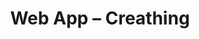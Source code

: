 ---
title: "Web App &ndash; Creathing"
slug : creathing
description: "Een <strong>elektronisch stemsysteem</strong> waarmee mensen kunnen stemmen op bepaaldeverkiezingen of referendums. Aan de hand van een unieke, geanomiseerde code en een wachtwoord kunnen de kiezers, en enkel de kiezers hun eigen keuze opnieuw zien. Een kandidaat kan zich verkiesbaar stellen voor een verkiezing zolang de verkiezing niet gestart is. Het is ook mogelijk om een vraag voor een referendum in te dienen. Na afloop van de verkiezingen of referendums moeten de resultaten zichtbaar zijn.<br><br>
Naast de <strong>mobile web app</strong> moet er ook een <strong>backoffice</strong> gekoppeld worden waarbij de beheerder de referendums en verkiezing kan beheren en zowel vragen als kandidaten weigeren of accepteren."
tags:
  - name: PHP
    version: 7.1
  - name: MySQL
    version: 5.7
  - name: Laravel
    version: 5.4
  - name: Vue.js
    version: 2.3
type: intern
members:
    - name : Tine Vancoillie
      major: Multimediaproductie
      minor: New Media Development
      academic-year: 2de jaar
thumbnail:
    url: thumb_400x800.jpg
    alt: ""
    height: 2
    width: 1
    text-color: "84839a"
    background-color: "84839a"
media:
    - url : backoffice-01.jpg
      type: image
      text: Dashboard van de backoffice.
    - url : backoffice-02.jpg
      type: image
      text: Nieuwe kandidaat ingeven.
    - url : database.png
      type: image
      text: Databaseschema.
    - url : code.png
      type: image
      text: Laravel- en Vue.js-code.
created: 15/06/2017
order: 13
---
